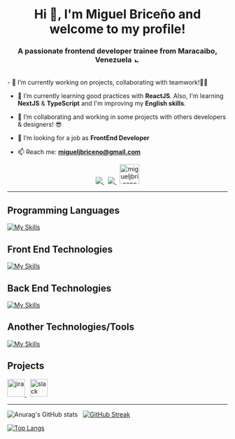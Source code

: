 <h1 align="center">Hi 👋, I'm Miguel Briceño and welcome to my profile!</h1>
<h3 align="center">A passionate frontend developer trainee from Maracaibo, Venezuela <img alt='bandera-venezuela' src='https://upload.wikimedia.org/wikipedia/commons/0/06/Flag_of_Venezuela.svg' width="15" height="10" style="max-width: 100%;" /></h3>

<br>
- 🔭 I’m currently working on projects, collaborating with teamwork!🤝🏻

- 🌱 I’m currently learning good practices with **ReactJS**. Also, I'm learning **NextJS** & **TypeScript** and I'm improving my **English skills**.

- 👯 I’m collaborating and working in some projects with others developers & designers! 😎

- 🤝 I’m looking for a job as **FrontEnd Developer**

- 📫 Reach me: **migueljbriceno@gmail.com**

<p align="center">
  <a href="https://www.linkedin.com/in/miguelbricenodev/?locale=en_US">
    <img src="https://skillicons.dev/icons?i=linkedin" />
  </a> &nbsp;
  <a href="https://discord.com/users/864706654750900284/">
    <img src="https://skillicons.dev/icons?i=discord" />
  </a> &nbsp;
  <a href="mailto:migueljbriceno@gmail.com"> 
    <img src="https://upload.wikimedia.org/wikipedia/commons/7/7e/Gmail_icon_%282020%29.svg" alt="migueljbriceno@gmail.com" height="45" /> 
   </a>
</p>

<hr />

## Programming Languages
[![My Skills](https://skillicons.dev/icons?i=js,ts,cs&theme=dark)](https://skillicons.dev)

## Front End Technologies
[![My Skills](https://skillicons.dev/icons?i=html,css,js,react,tailwind,styledcomponents,vite,webpack,netlify,vercel&theme=dark)](https://skillicons.dev)

## Back End Technologies
[![My Skills](https://skillicons.dev/icons?i=nodejs,expressjs,mongodb&theme=dark)](https://skillicons.dev)

## Another Technologies/Tools
[![My Skills](https://skillicons.dev/icons?i=git,bash,docker&theme=dark)](https://skillicons.dev)

## Projects 
<a href="https://www.atlassian.com/es/software/jira" target="_blank" rel="noreferrer"> <img src="https://static.cdnlogo.com/logos/j/41/jira.svg" alt="jira" width="40" height="40"/> </a> &nbsp;
<a href="https://slack.com/" target="_blank" rel="noreferrer"> <img src="https://upload.wikimedia.org/wikipedia/commons/d/d5/Slack_icon_2019.svg" alt="slack" width="40" height="40"/> </a>

<hr />

![Anurag's GitHub stats](https://github-readme-stats.vercel.app/api?username=mikejbp&show_icons=true&theme=tokyonight) &nbsp;
[![GitHub Streak](https://streak-stats.demolab.com?user=mikejbp&theme=tokyonight)](https://git.io/streak-stats)

[![Top Langs](https://github-readme-stats.vercel.app/api/top-langs/?username=mikejbp&layout=compact)](https://github.com/mikejbp/mikejbp)

